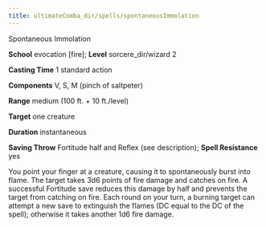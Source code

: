 ```yaml
---
title: ultimateComba_dir/spells/spontaneousImmolation
---
```

Spontaneous Immolation

**School** evocation [fire]; **Level** sorcere_dir/wizard 2

**Casting Time** 1 standard action

**Components** V, S, M (pinch of saltpeter)

**Range** medium (100 ft. + 10 ft./level)

**Target** one creature

**Duration** instantaneous

**Saving Throw** Fortitude half and Reflex (see description); **Spell Resistance** yes

You point your finger at a creature, causing it to spontaneously burst into flame. The target takes 3d6 points of fire damage and catches on fire. A successful Fortitude save reduces this damage by half and prevents the target from catching on fire. Each round on your turn, a burning target can attempt a new save to extinguish the flames (DC equal to the DC of the spell); otherwise it takes another 1d6 fire damage.

